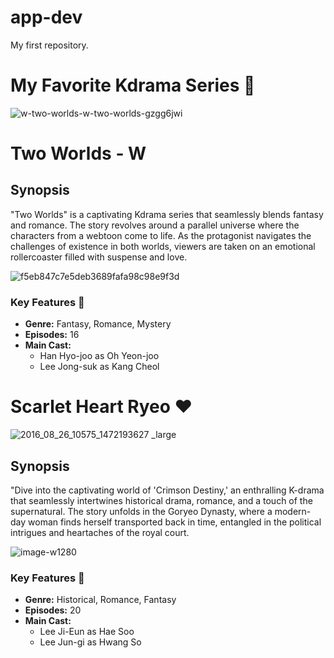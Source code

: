 # app-dev
 My first repository.
 # My Favorite Kdrama Series 🌟

![w-two-worlds-w-two-worlds-gzgg6jwi](https://github.com/jmmhcayetano/app-dev/assets/151894013/6ab198ea-cffd-4742-8eb0-5ed8c3cb8dbc)

# Two Worlds - W 

## Synopsis

"Two Worlds" is a captivating Kdrama series that seamlessly blends fantasy and romance. The story revolves around a parallel universe where the characters from a webtoon come to life. As the protagonist navigates the challenges of existence in both worlds, viewers are taken on an emotional rollercoaster filled with suspense and love.

![f5eb847c7e5deb3689fafa98c98e9f3d](https://github.com/jmmhcayetano/app-dev/assets/151894013/a387c630-5c0b-4ac3-a5d6-d076fd242410)


### Key Features 💖

- **Genre:** Fantasy, Romance, Mystery
- **Episodes:** 16
- **Main Cast:**
  - Han Hyo-joo as Oh Yeon-joo
  - Lee Jong-suk as Kang Cheol

 #
 
  # Scarlet Heart Ryeo ❤️
 ![2016_08_26_10575_1472193627 _large](https://github.com/jmmhcayetano/app-dev/assets/151894013/1eb2486c-a937-4006-a73a-e39e980dda42)



## Synopsis

"Dive into the captivating world of 'Crimson Destiny,' an enthralling K-drama that seamlessly intertwines historical drama, romance, and a touch of the supernatural. The story unfolds in the Goryeo Dynasty, where a modern-day woman finds herself transported back in time, entangled in the political intrigues and heartaches of the royal court.

![image-w1280](https://github.com/jmmhcayetano/app-dev/assets/151894013/ac078b55-7d23-4eff-abc9-e92e8c78302b)


### Key Features 💖

- **Genre:** Historical, Romance, Fantasy
- **Episodes:** 20
- **Main Cast:**
  - Lee Ji-Eun as Hae Soo
  - Lee Jun-gi as Hwang So






